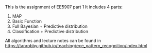 This is the assignment of EE5907 part 1
It includes 4 parts:
1. MAP
2. Basic Function
3. Full Bayesian + Predictive distribution
4. Classification + Predictive distribution

All algorithms and lecture notes can be found in https://tanrobby.github.io/teaching/ece_pattern_recognition/index.html
